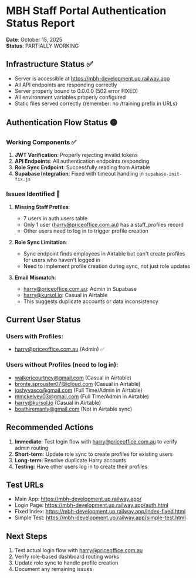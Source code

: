 # MBH Staff Portal Authentication Status Report
**Date**: October 15, 2025  
**Status**: PARTIALLY WORKING

## Infrastructure Status ✅
- Server is accessible at https://mbh-development.up.railway.app
- All API endpoints are responding correctly
- Server properly bound to 0.0.0.0 (502 error FIXED)
- All environment variables properly configured
- Static files served correctly (remember: no /training prefix in URLs)

## Authentication Flow Status 🟡

### Working Components ✅
1. **JWT Verification**: Properly rejecting invalid tokens
2. **API Endpoints**: All authentication endpoints responding
3. **Role Sync Endpoint**: Successfully reading from Airtable
4. **Supabase Integration**: Fixed with timeout handling in `supabase-init-fix.js`

### Issues Identified 🔴

1. **Missing Staff Profiles**:
   - 7 users in auth.users table
   - Only 1 user (harry@priceoffice.com.au) has a staff_profiles record
   - Other users need to log in to trigger profile creation

2. **Role Sync Limitation**:
   - Sync endpoint finds employees in Airtable but can't create profiles for users who haven't logged in
   - Need to implement profile creation during sync, not just role updates

3. **Email Mismatch**:
   - harry@priceoffice.com.au: Admin in Supabase
   - harry@kursol.io: Casual in Airtable
   - This suggests duplicate accounts or data inconsistency

## Current User Status

### Users with Profiles:
- harry@priceoffice.com.au (Admin) ✅

### Users without Profiles (need to log in):
- walkerjcourtney@gmail.com (Casual in Airtable)
- bronte.sprouster07@icloud.com (Casual in Airtable)
- joshyvasco@gmail.com (Full Time/Admin in Airtable)
- mmckelvey03@gmail.com (Full Time/Admin in Airtable)
- harry@kursol.io (Casual in Airtable)
- boathiremanly@gmail.com (Not in Airtable sync)

## Recommended Actions

1. **Immediate**: Test login flow with harry@priceoffice.com.au to verify admin routing
2. **Short-term**: Update role sync to create profiles for existing users
3. **Long-term**: Resolve duplicate Harry accounts
4. **Testing**: Have other users log in to create their profiles

## Test URLs
- Main App: https://mbh-development.up.railway.app/
- Login Page: https://mbh-development.up.railway.app/auth.html
- Fixed Index: https://mbh-development.up.railway.app/index-fixed.html
- Simple Test: https://mbh-development.up.railway.app/simple-test.html

## Next Steps
1. Test actual login flow with harry@priceoffice.com.au
2. Verify role-based dashboard routing works
3. Update role sync to handle profile creation
4. Document any remaining issues
